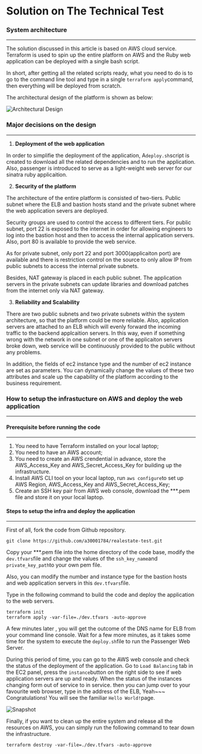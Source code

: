 # Solution on The Technical Test

### **System architecture**  

------

The solution discussed in this article is based on AWS cloud service.  Terraform is used to spin up the entire platform on AWS and the Ruby web application can be deployed with a single bash script.

 In short, after getting all the related scripts ready, what you need to do is to go to the command line tool and type in a single `terraform apply`command,  then everything will be deployed from scratch.

The architectural design of the platform is shown as below: 

![Architectural Design](https://tva1.sinaimg.cn/large/00831rSTly1gcu5xud6fhj30p20f1ta9.jpg)

### **Major decisions on the design**

------

1. **Deployment of the web application**

In order to simplifie the deployment of the application,  A`deploy.sh`script is created to download all the related dependencies and to run the application. Also, passenger is introduced to serve as a light-weight web server for our sinatra ruby applicaition.

2. **Security of the platform**

The architecture of the entire platform is consisted of two-tiers. Public subnet where the ELB and bastion hosts stand and the private subnet where the web application severs are deployed. 

Security groups are used to control the access to different tiers. For public subnet, port 22 is exposed to the internet in order for allowing engineers to log into the bastion host and then to access the internal application servers. Also, port 80 is available to provide the web service.

As for private subnet, only port 22 and port 3000(applicaiton port) are available and there is restriction control on the source to only allow IP from public subnets to access the internal private subnets.

Besides, NAT gateway is placed in each public subnet. The application servers in the private subnets can update libraries and download patches from the internet only via NAT gateway.

3. **Reliability and Scalability**

There are two public subnets and two private subnets within the system architecture, so that the platform could be more reliable. Also, application servers are attached to an ELB which will evenly forward the incoming traffic to the backend applcaition servers. In this way, even if something wrong with the network in one subnet or one of the applicaiton servers broke down, web service will be continuously provided to the public without any problems.

In addition, the fields of ec2 instance type and the number of ec2 instance are set as parameters. You can dynamically change the values of these two attributes and scale up the capability of the platform according to the business requirement. 

### **How to setup the infrastucture on AWS and deploy the web application**

------

#### **Prerequisite before running the code**

------

1. You need to have Terraform installed on your local laptop;
2. You need to have an AWS account;
3. You need to create an AWS crendential in advance, store the AWS_Access_Key and AWS_Secret_Access_Key for building up the infrastructure.
4. Install AWS CLI tool on your local laptop, run `aws configure`to set up AWS Region, AWS_Access_Key and AWS_Secret_Access_Key;
5. Create an SSH key pair  from AWS web console, download the ***.pem file and store it on your local laptop.

#### **Steps to setup the infra and deploy the application**

------

First of all, fork the code from Github repository. 

```
git clone https://github.com/a30001784/realestate-test.git
```

Copy your ***.pem file into the home directory of the code base, modify the `dev.tfvars`file and change the values of the `ssh_key_name`and `private_key_path`to your own pem file. 

 Also, you can modify the number and instance type for the bastion hosts and web application servers in this `dev.tfvars`file.

Type in the following command to build the code and deploy the application to the web servers.

```
terraform init
terraform apply -var-file=./dev.tfvars -auto-approve
```

A few minutes later , you will get the outcome of the DNS name for ELB from your command line console. Wait for a few more minutes, as it  takes some time for the system to execute the `deploy.sh`file to run the Passenger Web Server.  

During this period of time, you can go to the AWS web console and check the status of the deployment of the application. Go to `Load Balancing` tab in the EC2 panel, press the `instance`button on the right side to see if web application servers are up and ready. When the status of the instances changing form out of service to in service. then you can jump over to your favourite web browser, type in the address of the ELB, Yeah~~~ Congratulations! You will see the familiar `Hello World!`page. 

![Snapshot](https://tva1.sinaimg.cn/large/00831rSTly1gctnvrt4uqj30vu0hlmy6.jpg)

Finally, if you want to clean up the entire system and release all the resources on AWS, you can simply run the following command to tear down the infrastructure. 

```
terraform destroy -var-file=./dev.tfvars -auto-approve
```

